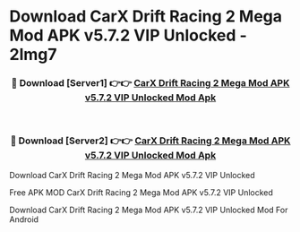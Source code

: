 # Download CarX Drift Racing 2 Mega Mod APK v5.7.2 VIP Unlocked - 2lmg7



<div align="center">
<h3>🔴 Download [Server1] 👉👉 <a href="https://momento.my/?title=CarX_Drift_Racing_2_Mega_Mod_APK_v5.7.2_VIP_Unlocked">CarX Drift Racing 2 Mega Mod APK v5.7.2 VIP Unlocked Mod Apk</a></h3><br>

<h3>🔴 Download [Server2] 👉👉 <a href="https://momento.my/?title=CarX_Drift_Racing_2_Mega_Mod_APK_v5.7.2_VIP_Unlocked">CarX Drift Racing 2 Mega Mod APK v5.7.2 VIP Unlocked Mod Apk</a></h3>
</div>



Download CarX Drift Racing 2 Mega Mod APK v5.7.2 VIP Unlocked 

Free APK MOD CarX Drift Racing 2 Mega Mod APK v5.7.2 VIP Unlocked 

Download CarX Drift Racing 2 Mega Mod APK v5.7.2 VIP Unlocked Mod For Android
